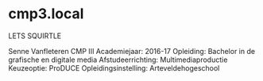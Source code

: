 # cmp3.local

LETS SQUIRTLE

Senne Vanfleteren
CMP III
Academiejaar: 2016-17
Opleiding: Bachelor in de grafische en digitale media
Afstudeerrichting: Multimediaproductie
Keuzeoptie: ProDUCE
Opleidingsinstelling: Arteveldehogeschool